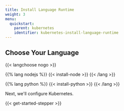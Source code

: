 ```yaml
---
title: Install Language Runtime
weight: 3
menu:
  quickstart:
    parent: kubernetes
    identifier: kubernetes-install-language-runtime
---
```


## Choose Your Language

{{< langchoose nogo >}}

{{% lang nodejs %}}
{{< install-node >}}
{{< /lang >}}

{{% lang python %}}
{{< install-python >}}
{{< /lang >}}

Next, we'll configure Kubernetes.

{{< get-started-stepper >}}
